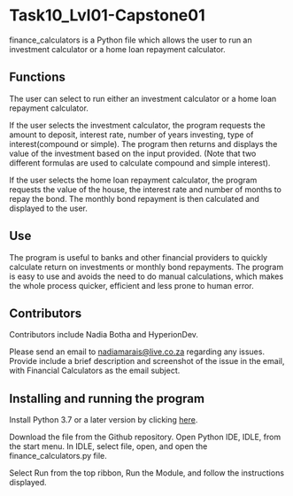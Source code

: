 # Task10_Lvl01-Capstone01

finance_calculators is a Python file which allows the user to run an investment calculator or a home loan repayment calculator.

## Functions
The user can select to run either an investment calculator or a home loan repayment calculator. 

If the user selects the investment calculator, the program requests the amount to deposit, interest rate, number of years investing, type of interest(compound or simple). The program then returns and displays the value of the investment based on the input provided. (Note that two different formulas are used to calculate compound and simple interest).

If the user selects the home loan repayment calculator, the program requests the value of the house, the interest rate and number of months to repay the bond. The monthly bond repayment is then calculated and displayed to the user.

## Use
The program is useful to banks and other financial providers to quickly calculate return on investments or monthly bond repayments. The program is easy to use and avoids the need to do manual calculations, which makes the whole process quicker, efficient and less prone to human error.

## Contributors
Contributors include Nadia Botha and HyperionDev. 

Please send an email to nadiamarais@live.co.za regarding any issues. Provide include a brief description and screenshot of the issue in the email, with Financial Calculators as the email subject. 

## Installing and running the program
Install Python 3.7 or a later version by clicking [here](https://www.python.org/downloads/).

Download the file from the Github repository. Open Python IDE, IDLE, from the start menu. In IDLE, select file, open, and open the finance_calculators.py file. 

Select Run from the top ribbon, Run the Module, and follow the instructions displayed.
